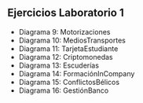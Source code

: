 ## Ejercicios Laboratorio 1 
* Diagrama 9: Motorizaciones
* Diagrama 10: MediosTransportes
* Diagrama 11: TarjetaEstudiante
* Diagrama 12: Criptomonedas
* Diagrama 13: Escuderías
* Diagrama 14: FormaciónInCompany
* Diagrama 15: ConflictosBélicos
* Diagrama 16: GestiónBanco
